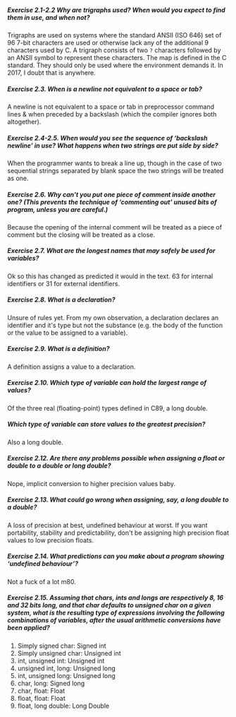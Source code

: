 ##### Exercise 2.1-2.2 Why are trigraphs used? When would you expect to find them in use, and when not?
Trigraphs are used on systems where the standard ANSII (ISO 646) set of 96 7-bit characters are used or otherwise lack any of the additional 9 characters used by C. A trigraph consists of two `?` characters followed by an ANSII symbol to represent these characters. The map is defined in the C standard. They should only be used where the environment demands it. In 2017, I doubt that is anywhere.

##### Exercise 2.3. When is a newline not equivalent to a space or tab?

A newline is not equivalent to a space or tab in preprocessor command lines & when preceded by a backslash (which the compiler ignores both altogether).

##### Exercise 2.4-2.5. When would you see the sequence of ‘backslash newline’ in use? What happens when two strings are put side by side?

When the programmer wants to break a line up, though in the case of two sequential strings separated by blank space the two strings will be treated as one.

##### Exercise 2.6. Why can't you put one piece of comment inside another one? (This prevents the technique of ‘commenting out’ unused bits of program, unless you are careful.)

Because the opening of the internal comment will be treated as a piece of comment but the closing will be treated as a close.

##### Exercise 2.7. What are the longest names that may safely be used for variables?

Ok so this has changed as predicted it would in the text. 63 for internal identifiers or 31 for external identifiers.

##### Exercise 2.8. What is a declaration?

Unsure of rules yet. From my own observation, a declaration declares an identifier and it's type but not the substance (e.g. the body of the function or the value to be assigned to a variable).

##### Exercise 2.9. What is a definition?

A definition assigns a value to a declaration.

##### Exercise 2.10. Which type of variable can hold the largest range of values?

Of the three real (floating-point) types defined in C89, a long double.

##### Which type of variable can store values to the greatest precision?

Also a long double.

##### Exercise 2.12. Are there any problems possible when assigning a float or double to a double or long double?

Nope, implicit conversion to higher precision values baby.

##### Exercise 2.13. What could go wrong when assigning, say, a long double to a double?

A loss of precision at best, undefined behaviour at worst. If you want portability, stability and predictability, don't be assigning high precision float values to low precision floats.

##### Exercise 2.14. What predictions can you make about a program showing ‘undefined behaviour’?

Not a fuck of a lot m80.

##### Exercise 2.15. Assuming that chars, ints and longs are respectively 8, 16 and 32 bits long, and that char defaults to unsigned char on a given system, what is the resulting type of expressions involving the following combinations of variables, after the usual arithmetic conversions have been applied?

1. Simply signed char: Signed int
2. Simply unsigned char: Unsigned int
3. int, unsigned int: Unsigned int
4. unsigned int, long: Unsigned long
5. int, unsigned long: Unsigned long
6. char, long: Signed long
7. char, float: Float
8. float, float: Float
9. float, long double: Long Double